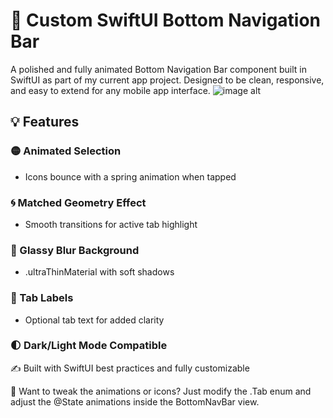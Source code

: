 # 🧭 Custom SwiftUI Bottom Navigation Bar

A polished and fully animated Bottom Navigation Bar component built in SwiftUI as part of my current app project.
Designed to be clean, responsive, and easy to extend for any mobile app interface.
![image alt]()

## 💡 Features
### 🟡 Animated Selection 
- Icons bounce with a spring animation when tapped
### 🌀 Matched Geometry Effect
- Smooth transitions for active tab highlight
### 🧊 Glassy Blur Background
- .ultraThinMaterial with soft shadows
### 🎯 Tab Labels
- Optional tab text for added clarity
### 🌓 Dark/Light Mode Compatible
✍️ Built with SwiftUI best practices and fully customizable

💬 Want to tweak the animations or icons? Just modify the .Tab enum and adjust the @State animations inside the BottomNavBar view.
